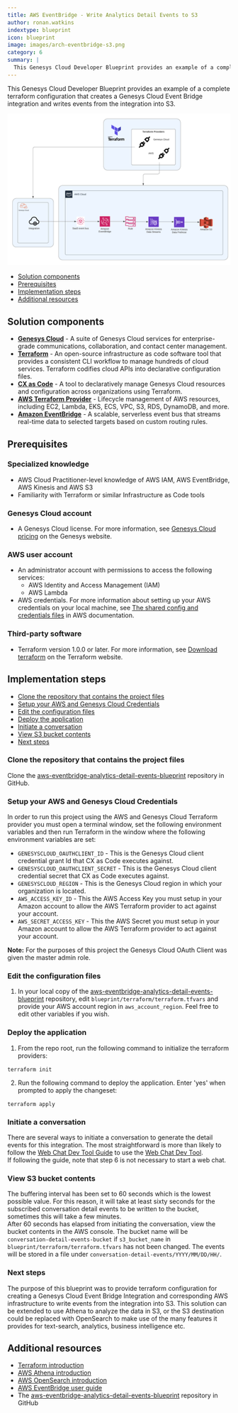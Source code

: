 ```yaml
---
title: AWS EventBridge - Write Analytics Detail Events to S3
author: ronan.watkins
indextype: blueprint
icon: blueprint
image: images/arch-eventbridge-s3.png
category: 6
summary: |
  This Genesys Cloud Developer Blueprint provides an example of a complete terraform configuration that creates a Genesys Cloud Event Bridge integration and writes events from the integration into S3.
---
```


This Genesys Cloud Developer Blueprint provides an example of a complete terraform configuration that creates a Genesys Cloud Event Bridge integration and writes events from the integration into S3.

![Write Analytics Detail Events to S3](images/arch-eventbridge-s3.png "Diagram for the AWS EventBridge - Write Analytics Detail Events to S3 blueprint")

* [Solution components](#solution-components "Goes to the Solutions components section")
* [Prerequisites](#prerequisites "Goes to the Prerequisites section")
* [Implementation steps](#implementation-steps "Goes to the Implementation steps section")
* [Additional resources](#additional-resources "Goes to the Additional resources section")

## Solution components

* **[Genesys Cloud](https://www.genesys.com/genesys-cloud "Opens the Genesys Cloud website")** - A suite of Genesys Cloud services for enterprise-grade communications, collaboration, and contact center management.
* **[Terraform](https://www.terraform.io/ "Opens the Terraform website")** - An open-source infrastructure as code software tool that provides a consistent CLI workflow to manage hundreds of cloud services. Terraform codifies cloud APIs into declarative configuration files.
* **[CX as Code](https://developer.genesys.cloud/api/rest/CX-as-Code/ "Opens the CX as Code page on the Developer Center")** - A tool to declaratively manage Genesys Cloud resources and configuration across organizations using Terraform.
* **[AWS Terraform Provider](https://registry.terraform.io/providers/hashicorp/aws/latest/docs "Opens the AWS Terraform Provider")** - Lifecycle management of AWS resources, including EC2, Lambda, EKS, ECS, VPC, S3, RDS, DynamoDB, and more.
* **[Amazon EventBridge](https://aws.amazon.com/eventbridge/ "Opens the Amazon EventBridge website")** - A scalable, serverless event bus that streams real-time data to selected targets based on custom routing rules.

## Prerequisites

### Specialized knowledge

* AWS Cloud Practitioner-level knowledge of AWS IAM, AWS EventBridge, AWS Kinesis and AWS S3
* Familiarity with Terraform or similar Infrastructure as Code tools

### Genesys Cloud account

* A Genesys Cloud license. For more information, see [Genesys Cloud pricing](https://www.genesys.com/pricing "Opens the Genesys Cloud pricing page") on the Genesys website.

### AWS user account  
* An administrator account with permissions to access the following services:
  * AWS Identity and Access Management (IAM)
  * AWS Lambda
* AWS credentials. For more information about setting up your AWS credentials on your local machine, see [The shared config and credentials files](https://docs.aws.amazon.com/sdkref/latest/guide/creds-config-files.html "Opens The shared config and credentials files on the About credential providers page") in AWS documentation.

### Third-party software

* Terraform version 1.0.0 or later. For more information, see [Download terraform](https://www.terraform.io/downloads "Opens Download the latest version of Terraform") on the Terraform website.

## Implementation steps

* [Clone the repository that contains the project files](#clone-the-repository-that-contains-the-project-files "Goes to the Clone the repository that contains the project files section")
* [Setup your AWS and Genesys Cloud Credentials](#setup-your-aws-and-genesys-cloud-credentials "Goes to the Setup your AWS and Genesys Cloud Credentials section")
* [Edit the configuration files](#edit-the-configuration-files  "Goes to the Edit the configuration files section")
* [Deploy the application](#deploy-the-application "Goes to the Deploy the application section")
* [Initiate a conversation](#initiate-a-conversation "Goes to the Initiate a conversation section")
* [View S3 bucket contents](#view-s3-bucket-contents "Goes to the View S3 bucket contents section")
* [Next steps](#next-steps "Goes to the Next steps section")

### Clone the repository that contains the project files

Clone the [aws-eventbridge-analytics-detail-events-blueprint](https://github.com/GenesysCloudBlueprints/aws-eventbridge-analytics-detail-events-blueprint "Opens the aws-eventbridge-analytics-detail-events-blueprint") repository in GitHub.

### Setup your AWS and Genesys Cloud Credentials

In order to run this project using the AWS and Genesys Cloud Terraform provider you must open a terminal window, set the following environment variables and then run Terraform in the window where the following environment variables are set:

* `GENESYSCLOUD_OAUTHCLIENT_ID` - This is the Genesys Cloud client credential grant Id that CX as Code executes against. 
* `GENESYSCLOUD_OAUTHCLIENT_SECRET` - This is the Genesys Cloud client credential secret that CX as Code executes against. 
* `GENESYSCLOUD_REGION` - This is the Genesys Cloud region in which your organization is located.
* `AWS_ACCESS_KEY_ID` - This the AWS Access Key you must setup in your Amazon account to allow the AWS Terraform provider to act against your account.
* `AWS_SECRET_ACCESS_KEY` - This the AWS Secret you must setup in your Amazon account to allow the AWS Terraform provider to act against your account.

**Note:** For the purposes of this project the Genesys Cloud OAuth Client was given the master admin role. 

### Edit the configuration files

1. In your local copy of the [aws-eventbridge-analytics-detail-events-blueprint](https://github.com/GenesysCloudBlueprints/aws-eventbridge-analytics-detail-events-blueprint "Opens the aws-eventbridge-analytics-detail-events-blueprint repository in GitHub") repository, edit `blueprint/terraform/terraform.tfvars` and provide your AWS account region in `aws_account_region`. Feel free to edit other variables if you wish.

### Deploy the application

1. From the repo root, run the following command to initialize the terraform providers:

```
terraform init
```

2. Run the following command to deploy the application. Enter 'yes' when prompted to apply the changeset:

```
terraform apply
```

### Initiate a conversation

There are several ways to initiate a conversation to generate the detail events for this integration. The most straightforward is more than likely to follow the [Web Chat Dev Tool Guide](https://developer.genesys.cloud/guides/quickstarts/developer-tools-web-chats) to use the [Web Chat Dev Tool](https://developer.genesys.cloud/developer-tools/#/webchat).  
If following the guide, note that step 6 is not necessary to start a web chat.

### View S3 bucket contents

The buffering interval has been set to 60 seconds which is the lowest possible value. For this reason, it will take at least sixty seconds for the subscribed conversation detail events to be written to the bucket, sometimes this will take a few minutes.    
After 60 seconds has elapsed from initiating the conversation, view the bucket contents in the AWS console. The bucket name will be `conversation-detail-events-bucket` if `s3_bucket_name` in `blueprint/terraform/terraform.tfvars` has not been changed. The events will be stored in a file under `conversation-detail-events/YYYY/MM/DD/HH/`.

### Next steps

The purpose of this blueprint was to provide terraform configuration for creating a Genesys Cloud Event Bridge Integration and corresponding AWS infrastructure to write events from the integration into S3. This solution can be extended to use Athena to analyze the data in S3, or the S3 destination could be replaced with OpenSearch to make use of the many features it provides for text-search, analytics, business intelligence etc. 

## Additional resources

* [Terraform introduction](https://www.terraform.io/intro "Opens the Terraform introduction")
* [AWS Athena introduction](https://docs.aws.amazon.com/athena/latest/ug/what-is.html "Opens the AWS Athena introduction")
* [AWS OpenSearch introduction](https://aws.amazon.com/opensearch-service/the-elk-stack/what-is-opensearch/ "Opens the AWS OpenSearch introduction")
* [AWS EventBridge user guide](https://docs.aws.amazon.com/eventbridge/latest/userguide/eb-what-is.html "Opens the AWS EventBridge user guide")
* The [aws-eventbridge-analytics-detail-events-blueprint](https://github.com/GenesysCloudBlueprints/aws-eventbridge-analytics-detail-events-blueprint "Opens the aws-eventbridge-analytics-detail-events-blueprint repository in GitHub") repository in GitHub